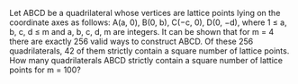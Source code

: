 
Let ABCD be a quadrilateral whose vertices are lattice points lying on the coordinate axes as follows:
A(a, 0), B(0, b), C(&#8722;c, 0), D(0, &#8722;d), where 1 &#8804; a, b, c, d &#8804; m and a, b, c, d, m are integers.
It can be shown that for m = 4 there are exactly 256 valid ways to construct ABCD. Of these 256 quadrilaterals, 42 of them strictly contain a square number of lattice points.
How many quadrilaterals ABCD strictly contain a square number of lattice points for m = 100?
